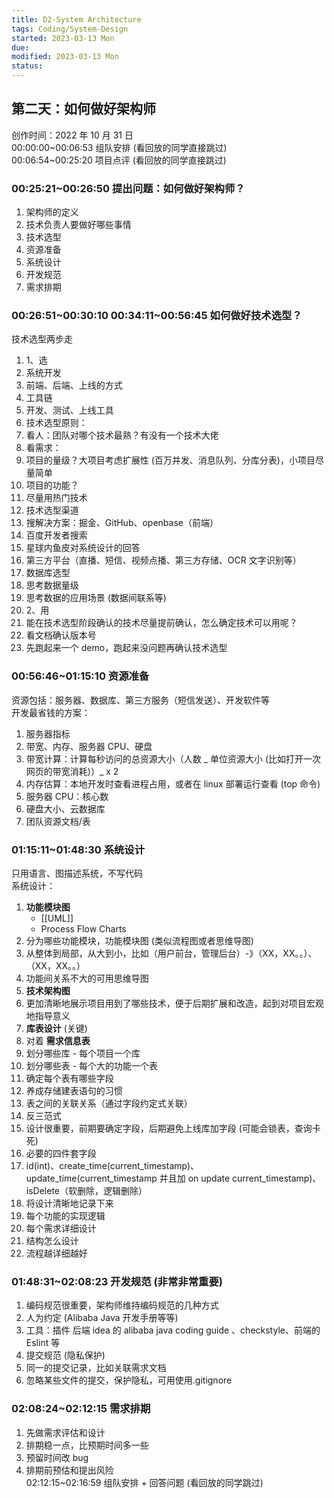```yaml
---
title: D2-System Architecture
tags: Coding/System-Design   
started: 2023-03-13 Mon
due: 
modified: 2023-03-13 Mon
status: 
---
```

## **第二天：如何做好架构师**
创作时间：2022 年 10 月 31 日  
00:00:00~00:06:53 组队安排 (看回放的同学直接跳过)  
00:06:54~00:25:20 项目点评 (看回放的同学直接跳过)
### 00:25:21~00:26:50 提出问题：如何做好架构师？
1. 架构师的定义
2. 技术负责人要做好哪些事情
3. 技术选型
4. 资源准备
5. 系统设计
6. 开发规范
7. 需求排期
### 00:26:51~00:30:10 00:34:11~00:56:45 如何做好技术选型？
技术选型两步走
1. 1、选
2. 系统开发
3. 前端、后端、上线的方式
4. 工具链
5. 开发、测试、上线工具
6. 技术选型原则：
7. 看人：团队对哪个技术最熟？有没有一个技术大佬
8. 看需求：
9. 项目的量级？大项目考虑扩展性 (百万并发、消息队列、分库分表)，小项目尽量简单
10. 项目的功能？
11. 尽量用热门技术
12. 技术选型渠道
13. 搜解决方案：掘金、GitHub、openbase（前端）
14. 百度开发者搜索 
15. 星球内鱼皮对系统设计的回答
16. 第三方平台（直播、短信、视频点播、第三方存储、OCR 文字识别等）
17. 数据库选型
18. 思考数据量级
19. 思考数据的应用场景 (数据间联系等)
20. 2、用
21. 能在技术选型阶段确认的技术尽量提前确认，怎么确定技术可以用呢？
22. 看文档确认版本号
23. 先跑起来一个 demo，跑起来没问题再确认技术选型
### 00:56:46~01:15:10 资源准备
资源包括：服务器、数据库、第三方服务（短信发送）、开发软件等  
开发最省钱的方案：
1. 服务器指标
2. 带宽、内存、服务器 CPU、硬盘
3. 带宽计算：计算每秒访问的总资源大小（人数 _ 单位资源大小 (比如打开一次网页的带宽消耗)）_ x 2
4. 内存估算：本地开发时查看进程占用，或者在 linux 部署运行查看 (top 命令)
5. 服务器 CPU：核心数
6. 硬盘大小、云数据库
7. 团队资源文档/表
### 01:15:11~01:48:30 系统设计
只用语言、图描述系统，不写代码  
系统设计：
1. **功能模块图** 
	- [[UML]]
	- Process Flow Charts
2. 分为哪些功能模块，功能模块图 (类似流程图或者思维导图)
3. 从整体到局部，从大到小，比如（用户前台，管理后台）-》（XX，XX。。）、（XX，XX。。）
4. 功能间关系不大的可用思维导图
5. **技术架构图**
6. 更加清晰地展示项目用到了哪些技术，便于后期扩展和改造，起到对项目宏观地指导意义
7. **库表设计** (关键)
8. 对着 **需求信息表**
9. 划分哪些库 - 每个项目一个库
10. 划分哪些表 - 每个大的功能一个表
11. 确定每个表有哪些字段
12. 养成存储建表语句的习惯
13. 表之间的关联关系（通过字段约定式关联）
14. 反三范式
15. 设计很重要，前期要确定字段，后期避免上线库加字段 (可能会锁表，查询卡死)
16. 必要的四件套字段
17. id(int)、create_time(current_timestamp)、update_time(current_timestamp 并且加 on update current_timestamp)、isDelete（软删除，逻辑删除）
18. 将设计清晰地记录下来
19. 每个功能的实现逻辑
20. 每个需求详细设计
21. 结构怎么设计
22. 流程越详细越好
### 01:48:31~02:08:23 开发规范 (非常非常重要)
1. 编码规范很重要，架构师维持编码规范的几种方式
2. 人为约定 (Alibaba Java 开发手册等等)
3. 工具：插件 后端 idea 的 alibaba java coding guide 、checkstyle、前端的 Eslint 等
4. 提交规范 (隐私保护)
5. 同一的提交记录，比如关联需求文档
6. 忽略某些文件的提交，保护隐私，可用使用.gitignore
### 02:08:24~02:12:15 需求排期
1. 先做需求评估和设计
2. 排期稳一点，比预期时间多一些
3. 预留时间改 bug
4. 排期前预估和提出风险  
02:12:15~02:16:59 组队安排 + 回答问题 (看回放的同学跳过)

